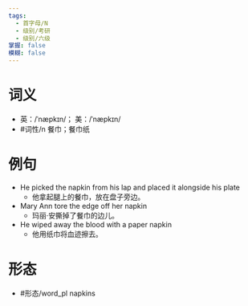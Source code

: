 ```yaml
---
tags:
  - 首字母/N
  - 级别/考研
  - 级别/六级
掌握: false
模糊: false
---
```

# 词义
- 英：/ˈnæpkɪn/； 美：/ˈnæpkɪn/
- #词性/n  餐巾；餐巾纸
# 例句
- He picked the napkin from his lap and placed it alongside his plate
	- 他拿起腿上的餐巾，放在盘子旁边。
- Mary Ann tore the edge off her napkin
	- 玛丽·安撕掉了餐巾的边儿。
- He wiped away the blood with a paper napkin
	- 他用纸巾将血迹擦去。
# 形态
- #形态/word_pl napkins

